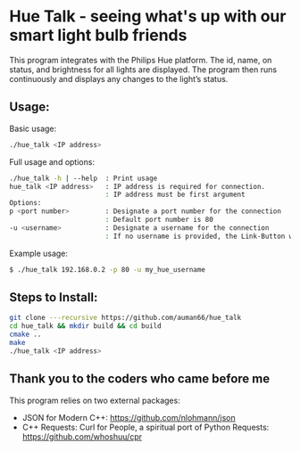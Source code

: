 # Hue Talk - seeing what's up with our smart light bulb friends

This program integrates with the Philips Hue platform. The id, name, on status, and brightness for all lights are displayed. The program then runs continuously and displays any changes to the light’s status. 

## Usage:

Basic usage:
```sh
./hue_talk <IP address>
```

Full usage and options:

```sh
./hue_talk -h | --help  : Print usage
hue_talk <IP address>   : IP address is required for connection.
                        : IP address must be first argument
Options:
p <port number>         : Designate a port number for the connection
                        : Default port number is 80
-u <username>           : Designate a username for the connection
                        : If no username is provided, the Link-Button will be needed
 ```                             

Example usage:

```sh
$ ./hue_talk 192.168.0.2 -p 80 -u my_hue_username
```

## Steps to Install:
```sh
git clone ---recursive https://github.com/auman66/hue_talk
cd hue_talk && mkdir build && cd build
cmake ..
make
./hue_talk <IP address>
```

## Thank you to the coders who came before me

This program relies on two external packages:
- JSON for Modern C++: https://github.com/nlohmann/json
- C++ Requests: Curl for People, a spiritual port of Python Requests: https://github.com/whoshuu/cpr
